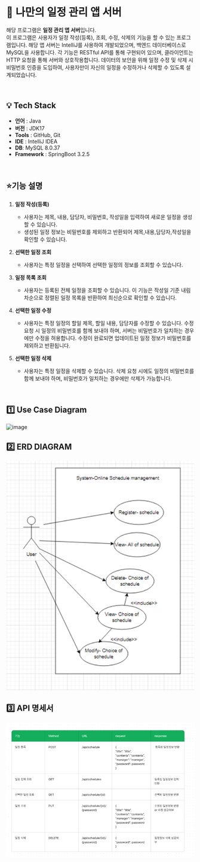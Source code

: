 # 🚩 나만의 일정 관리 앱 서버

해당 프로그램은 **일정 관리 앱 서버**입니다.<br/>
이 프로그램은 사용자가 일정 작성(등록), 조회, 수정, 삭제의 기능을 할 수 있는 프로그램입니다. 
해당 앱 서버는 IntelliJ를 사용하여 개발되었으며, 백엔드 데이터베이스로 MySQL을 사용합니다. 
각 기능은 RESTful API를 통해 구현되어 있으며, 클라이언트는 HTTP 요청을 통해 서버와 상호작용합니다. 
데이터의 보안을 위해 일정 수정 및 삭제 시 비밀번호 인증을 도입하여, 사용자만이 자신의 일정을 수정하거나 삭제할 수 있도록 설계되었습니다.

<br>

## 💡 Tech Stack
-   **언어**  : Java
-   **버전** : JDK17
-   **Tools** : GitHub, Git
-   **IDE** : IntelliJ IDEA
-   **DB**: MySQL 8.0.37 
-   **Framework** : SpringBoot 3.2.5

<br>

## ⭐기능 설명

1. **일정 작성(등록)**

    - 사용자는 제목, 내용, 담당자, 비밀번호, 작성일을 입력하여 새로운 일정을 생성할 수 있습니다.
    - 생성된 일정 정보는 비밀번호를 제외하고 반환되어 제목,내용,담당자,작성일을 확인할 수 있습니다. 

2. **선택한 일정 조회**
    
    - 사용자는 특정 일정을 선택하여 선택한 일정의 정보를 조회할 수 있습니다.
      
3. **일정 목록 조회**

    - 사용자는 등록된 전체 일정을 조회할 수 있습니다. 이 기능은 작성일 기준 내림차순으로 정렬된 일정 목록을 반환하여 최신순으로 확인할 수 있습니다.
  
4. **선택한 일정 수정**

    - 사용자는 특정 일정의 할일 제목, 할일 내용, 담당자를 수정할 수 있습니다. 수정 요청 시 일정의 비밀번호를 함께 보내야 하며, 서버는 비밀번호가 일치하는 경우에만 수정을 허용합니다.
      수정이 완료되면 업데이트된 일정 정보가 비밀번호를 제외하고 반환됩니다.
  
5. **선택한 일정 삭제**

     - 사용자는 특정 일정을 삭제할 수 있습니다. 삭제 요청 시에도 일정의 비밀번호를 함께 보내야 하며, 비밀번호가 일치하는 경우에만 삭제가 가능합니다.     
<br>


## 1️⃣ Use Case Diagram

![image](https://github.com/HaejungHan/assignment_personal2/assets/130989670/58307f6c-8dd3-45ec-89c2-fcc672494289)


## 2️⃣ ERD DIAGRAM

![image](https://github.com/HaejungHan/assignment_personal2/blob/main/src/main/java/com/sparta/schedule/usecase-schedule.png?raw=true)



## 3️⃣ API 명세서

![image](https://github.com/HaejungHan/assignment_personal2/blob/main/src/main/java/com/sparta/schedule/schedule-API.png?raw=true)


<br>
